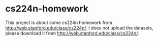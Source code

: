 # cs224n-homework
This project is about some cs224n homework from http://web.stanford.edu/class/cs224n/.
I does not upload the datasets, please download it from http://web.stanford.edu/class/cs224n/.
